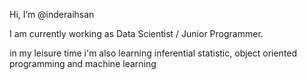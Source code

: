 Hi, I’m @inderaihsan

I am currently working as Data Scientist / Junior Programmer. 


in my leisure time i'm also learning inferential statistic, object oriented programming and machine learning


<!---
inderaihsan/inderaihsan is a ✨ special ✨ repository because its `README.md` (this file) appears on your GitHub profile.
You can click the Preview link to take a look at your changes.
--->
